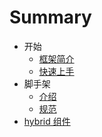 # Summary

- 开始
  - [框架简介](introduction.md)
  - [快速上手](quick-start.md)
- 脚手架
  - [介绍](scaffold/index.md)
  - [规范](scaffold/standard.md)
- [hybrid 组件](hybrid.md)
